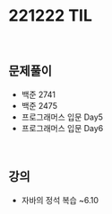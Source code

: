 # 221222 TIL
<br>

## 문제풀이
- 백준 2741
- 백준 2475
- 프로그래머스 입문 Day5
- 프로그래머스 입문 Day6
<br>

## 강의
- 자바의 정석 복습 ~6.10
